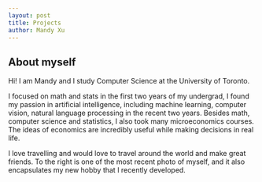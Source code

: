 ```yaml
---
layout: post
title: Projects
author: Mandy Xu
---
```


## About myself

Hi! I am Mandy and I study Computer Science at the University of Toronto.

I focused on math and stats in the first two years of my undergrad, I found my passion in artificial intelligence, including machine learning, computer vision, natural language processing in the recent two years. Besides math, computer science and statistics, I also took many microeconomics courses. The ideas of economics are incredibly useful while making decisions in real life.

I love travelling and would love to travel around the world and make great friends. To the right is one of the most recent photo of myself, and it also encapsulates my new hobby that I recently developed.
